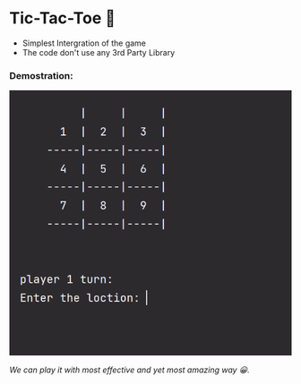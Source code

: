 # Tic-Tac-Toe 🎲

* Simplest Intergration of the game
* The code don't use any 3rd Party Library

### Demostration: 
![](tictoe.png)


*We can play it with most effective and yet most amazing way 😀.*